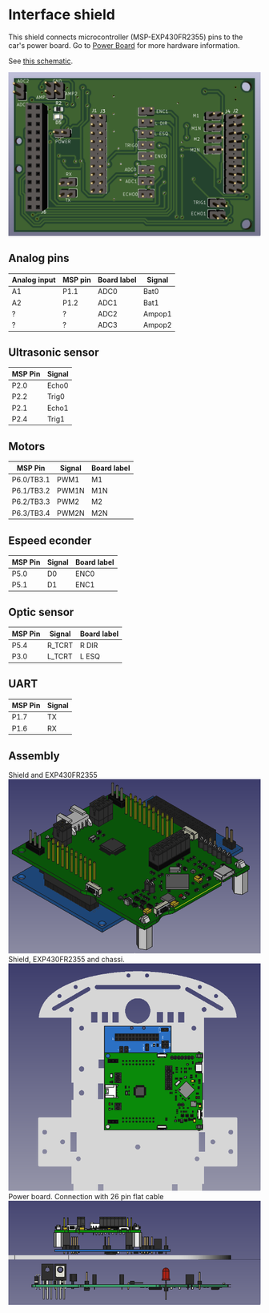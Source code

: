 # Interface shield

This shield connects microcontroller (MSP-EXP430FR2355) pins to the car's power board. Go to [Power Board](https://github.com/xtarke/avrlibs/tree/master/shields/carrinho_potencia) for more hardware information.

See [this schematic](schematic.pdf).

![Board](./board.png)

## Analog pins

| Analog input  | MSP pin  | Board label  | Signal |
| ------------- | -------- | ------------ | ------ |
| A1            | P1.1     |   ADC0       | Bat0   |
| A2            | P1.2     |   ADC1       | Bat1   |
| ?             |  ?       |   ADC2       | Ampop1 |
| ?             |  ?       |   ADC3       | Ampop2 |

## Ultrasonic sensor

| MSP Pin | Signal|
| ------- | ------|
| P2.0    | Echo0 |
| P2.2    | Trig0 |
| P2.1    | Echo1 |
| P2.4    | Trig1 |

## Motors

| MSP Pin    | Signal|  Board label |
| ---------- | ------| ------------ |
| P6.0/TB3.1 | PWM1  |  M1          |
| P6.1/TB3.2 | PWM1N |  M1N         |
| P6.2/TB3.3 | PWM2  |  M2          |
| P6.3/TB3.4 | PWM2N |  M2N         |

## Espeed econder

| MSP Pin | Signal |  Board label |
| ------- | ------ | ------------ |
| P5.0    | D0     | ENC0         |
| P5.1    | D1     | ENC1         |

## Optic sensor

| MSP Pin | Signal | Board label |
| ------- | ------ | ----------- |
| P5.4    | R_TCRT | R DIR       |
| P3.0    | L_TCRT | L ESQ       |


## UART

| MSP Pin | Signal |
| ------- | ------ |
| P1.7    | TX     |
| P1.6    | RX     |

## Assembly

Shield and EXP430FR2355 ![Shield Board](./mount_02.png)
Shield, EXP430FR2355 and chassi. ![Shield Board](./mount_01.png)
Power board. Connection with 26 pin flat cable ![Shield Board](./mount_03.png)
